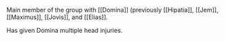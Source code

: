 Main member of the group with [[Domina]] (previously [[Hipatia]], [[Jem]], [[Maximus]], [[Jovis]], and [[Elias]].

Has given Domina multiple head injuries.